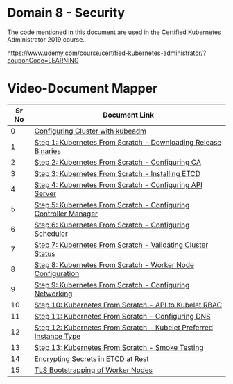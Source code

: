 # Domain 8 - Security

The code mentioned in this document are used in the Certified Kubernetes Administrator 2019 course.

https://www.udemy.com/course/certified-kubernetes-administrator/?couponCode=LEARNING


# Video-Document Mapper

| Sr No | Document Link |
| ------ | ------ |
| 0 | [Configuring Cluster with kubeadm][PlDa] |
| 1 | [Step 1: Kubernetes From Scratch - Downloading Release Binaries][PlDb] |
| 2 | [Step 2: Kubernetes From Scratch - Configuring CA][PlDc] 
| 3 | [Step 3: Kubernetes From Scratch - Installing ETCD][PlDd] 
| 4 | [Step 4: Kubernetes From Scratch - Configuring API Server][PlDe] 
| 5 | [Step 5: Kubernetes From Scratch - Configuring Controller Manager][PlDf] 
| 6 | [Step 6: Kubernetes From Scratch - Configuring Scheduler][PlDg] 
| 7 | [Step 7: Kubernetes From Scratch - Validating Cluster Status][PlDh] 
| 8 | [Step 8: Kubernetes From Scratch - Worker Node Configuration][PlDi] 
| 9 | [Step 9: Kubernetes From Scratch - Configuring Networking][PlDj] 
| 10 | [Step 10: Kubernetes From Scratch - API to Kubelet RBAC][PlDk] 
| 11 | [Step 11: Kubernetes From Scratch - Configuring DNS ][PlDl] 
| 12 | [Step 12: Kubernetes From Scratch - Kubelet Preferred Instance Type ][PlDm] 
| 13 | [Step 13: Kubernetes From Scratch - Smoke Testing ][PlDn] 
| 14 | [Encrypting Secrets in ETCD at Rest][PlDo]
| 15 | [TLS Bootstrapping of Worker Nodes][PlDp]



   [PlDa]: <https://github.com/zealvora/certified-kubernetes-administrator/blob/master/Domain%207%20-%20Installation%2CConfiguration%2CValidation/kubeadm-install.md>
   [PlDb]: <https://github.com/zealvora/certified-kubernetes-administrator/blob/master/Domain%207%20-%20Installation%2CConfiguration%2CValidation/k8s-scratch-step-1-download-release-binaries.md>
   [PlDc]: <https://github.com/zealvora/certified-kubernetes-administrator/blob/master/Domain%207%20-%20Installation%2CConfiguration%2CValidation/k8s-scratch-step-2-configure-ca.md>
[PlDd]: <https://github.com/zealvora/certified-kubernetes-administrator/blob/master/Domain%207%20-%20Installation%2CConfiguration%2CValidation/k8s-scratch-step-3-install-etcd.md>
[PlDe]: <https://github.com/zealvora/certified-kubernetes-administrator/blob/master/Domain%207%20-%20Installation%2CConfiguration%2CValidation/k8s-scratch-step-3-configure-apiserver.md>
[PlDf]: <https://github.com/zealvora/certified-kubernetes-administrator/blob/master/Domain%207%20-%20Installation%2CConfiguration%2CValidation/k8s-scratch-step-4-install-controller.md>
[PlDg]: <https://github.com/zealvora/certified-kubernetes-administrator/blob/master/Domain%207%20-%20Installation%2CConfiguration%2CValidation/k8s-scratch-step-6-configure-scheduler.md>
[PlDh]: <https://github.com/zealvora/certified-kubernetes-administrator/blob/master/Domain%207%20-%20Installation%2CConfiguration%2CValidation/k8s-scratch-step-7-validating-cluster-status.md>
[PlDi]: <https://github.com/zealvora/certified-kubernetes-administrator/blob/master/Domain%207%20-%20Installation%2CConfiguration%2CValidation/k8s-scratch-step-8-configure-worker-node.md>
[PlDj]: <https://github.com/zealvora/certified-kubernetes-administrator/blob/master/Domain%207%20-%20Installation%2CConfiguration%2CValidation/k8s-scratch-step-9-configure-networking.mdd>
[PlDk]: <https://github.com/zealvora/certified-kubernetes-administrator/blob/master/Domain%207%20-%20Installation%2CConfiguration%2CValidation/k8s-scratch-step-10-api-kubelet-rbac.md>
[PlDl]: <https://github.com/zealvora/certified-kubernetes-administrator/blob/master/Domain%207%20-%20Installation%2CConfiguration%2CValidation/k8s-scratch-step-11-configure-dns.md>
[PlDm]: <https://github.com/zealvora/certified-kubernetes-administrator/blob/master/Domain%207%20-%20Installation%2CConfiguration%2CValidation/k8s-scratch-step-12-kubelet-preferred-type.md>
[PlDn]: <https://github.com/zealvora/certified-kubernetes-administrator/blob/master/Domain%207%20-%20Installation%2CConfiguration%2CValidation/k8s-scratch-step-3-smoke-testing.md>
[PlDo]: <https://github.com/zealvora/certified-kubernetes-administrator/blob/master/Domain%207%20-%20Installation%2CConfiguration%2CValidation/etcd-encryption-at-rest.md>
[PlDp]: <https://github.com/zealvora/certified-kubernetes-administrator/blob/master/Domain%207%20-%20Installation%2CConfiguration%2CValidation/bootstrap-tls-worker-nodes.md>
